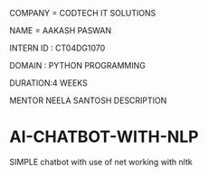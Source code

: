 COMPANY = CODTECH IT SOLUTIONS

NAME = AAKASH PASWAN

INTERN ID : CT04DG1070

DOMAIN : PYTHON PROGRAMMING

DURATION:4 WEEKS

MENTOR NEELA SANTOSH
                                    DESCRIPTION 
                                    
# AI-CHATBOT-WITH-NLP
SIMPLE chatbot with use of net working with nltk
